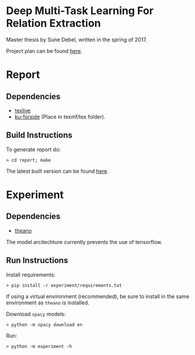 # Deep Multi-Task Learning For Relation Extraction

Master thesis by Sune Debel, written in the spring of 2017.

Project plan can be found [here](https://app.teamweek.com/#p/dwtqvjq2igcforiqfiex).

# Report
## Dependencies
- [texlive](https://www.tug.org/texlive/)
- [ku-forside](http://www.math.ku.dk/~m00cha/) (Place in texmf/tex folder).

## Build Instructions
To generate report do:

    > cd report; make

The latest built version can be found [here](https://github.com/suned/thesis/raw/master/report/sune_debel_master_thesis.pdf).


# Experiment
## Dependencies
 - [theano](http://deeplearning.net/software/theano/install.html)

 The model arcitechture currently prevents the use of tensorflow.

## Run Instructions
Install requirements:

    > pip install -r experiment/requirements.txt

If using a virtual environment (recommended), be sure to install in the same
environment as `theano` is installed.

Download `spacy` models:

    > python -m spacy download en

Run:

    > python -m experiment -h
